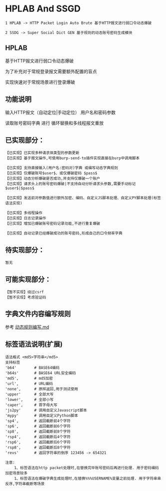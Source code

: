 #  HPLAB And SSGD

```
1 HPLAB -> HTTP Packet Login Auto Brute 基于HTTP报文进行弱口令动态爆破

2 SSDG -> Super Social Dict GEN 基于规则的动态账号密码生成模块
```

## HPLAB

基于HTTP报文进行弱口令动态爆破

为了补充对于常规登录报文需要额外配置的盲点

实现快速对于常规场景进行登录爆破



## 功能说明

输入HTTP报文（自动定位|手动定位） 用户名和密码参数

读取账号密码字典 进行 循环替换和多线程报文重放

## 已实现部分：

```
【已实现】已实现多种请求体类型的参数更新
【已实现】基于报文操作,可使用burp-send-to插件实现直接在burp中调用脚本

【已实现】支持直接输入(用户名:密码对)字典 或编写动态字典规则
【已实现】仅爆破账号$user$、或仅爆破密码 $pass$
【已实现】动态分析爆破是否成功,并支持仅爆破一个账户
【已实现】请求头上的账号密码爆破|不支持自动分析请求头参数,需要手动标记$user$|$pass$

【已实现】发送前对参数值进行额外加密、编码、自定义JS脚本处理、自定义PY脚本处理(标签语法实现)

【已实现】多线程操作
【已实现】日志记录操作
【已实现】增加已爆破账号密码记录功能,不进行重复爆破

【已实现】自动记录已经爆破成功的账号密码,形成自己的口令频率字典
```

## 待实现部分：

```
暂无
```

## 可能实现部分：

```
【暂不实现】绕过csrf
【暂不实现】考虑验证码
```

## 字典文件内容编写规则

参考 [动态规则编写.md](动态规则编写.md)

## 标签语法说明(扩展)

```
语法格式 <md5>字符串</md5>
支持标签 
'b64'        # BASE64编码
'b64s'       # BASE64 URL安全编码
'md5',       # md5加密
'url',       # URL编码
'none',      # 原样返回,用于测试使用
'upper'      # 全部大写
'lower',     # 全部小写
'caper',     # 首字母大写
'js2py'      # 调用自定义Javascript脚本
'mypy'       # 调用自定义Python脚本
'sp4',       # 返回截断前4个字符
'sp6',       # 返回截断前6个字符
'sp8',       # 返回截断前8个字符
'rsp4',      # 返回截断后4个字符
'rsp6',      # 返回截断后6个字符
'rsp8',      # 返回截断后8个字符
'revs'       # 返回字符串的倒序 123456 -> 654321

注意: 
    1、标签语法在http packet处理时,在替换完毕账号密码后再进行处理. 用于密码编码加密场景较多
    1、标签语法在爆破字典生成处理时,在替换%%%USERNAME%变量之前处理. 用于字符串串反序,字符串截断等场景
```

